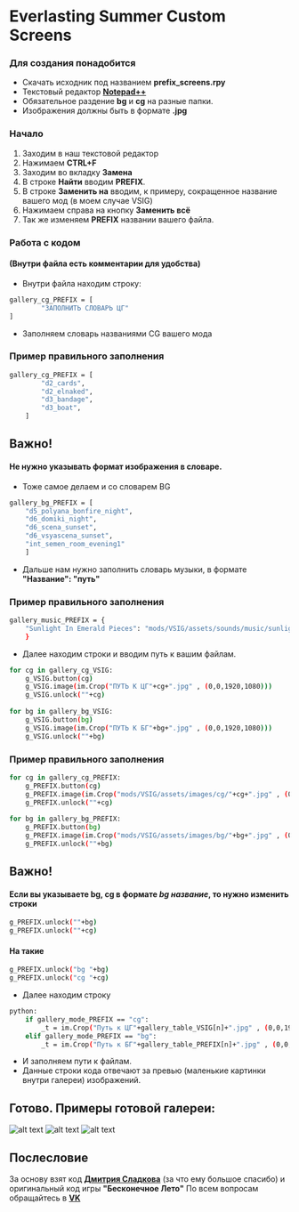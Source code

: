 # Everlasting Summer Custom Screens


### Для создания понадобится

- Скачать исходник под названием **prefix_screens.rpy**
- Текстовый редактор [**Notepad++**](https://notepad-plus-plus.org/downloads/)
- Обязательное раздение **bg** и **cg** на разные папки.
- Изображения должны быть в формате **.jpg**

### Начало
1. Заходим в наш текстовой редактор
2. Нажимаем **CTRL+F**
3. Заходим во вкладку **Замена**
4. В строке **Найти** вводим **PREFIX**. 
5. В строке **Заменить на** вводим, к примеру, сокращенное название вашего мод (в моем случае VSIG)
6. Нажимаем справа на кнопку **Заменить всё**
7. Так же изменяем **PREFIX** названии вашего файла.

### Работа с кодом
#### (Внутри файла есть комментарии для удобства)
* Внутри файла находим строку:
```sh
gallery_cg_PREFIX = [ 
        "ЗАПОЛНИТЬ СЛОВАРЬ ЦГ"
]
```
* Заполняем словарь названиями CG вашего мода
### Пример правильного заполнения
```sh
gallery_cg_PREFIX = [
        "d2_cards",
        "d2_elnaked",
        "d3_bandage",
        "d3_boat",
    ]
```
## Важно! 
#### Не нужно указывать формат изображения в словаре.
* Тоже самое делаем и со словарем BG
```sh
gallery_bg_PREFIX = [
    "d5_polyana_bonfire_night",
    "d6_domiki_night",
    "d6_scena_sunset",
    "d6_vsyascena_sunset",
    "int_semen_room_evening1"
    ]
```
* Дальше нам нужно заполнить словарь музыки, в формате **"Название": "путь"**
### Пример правильного заполнения
```sh
gallery_music_PREFIX = {
    "Sunlight In Emerald Pieces": "mods/VSIG/assets/sounds/music/sunlight_in_emerald_pieces.ogg"
    }
```
* Далее находим строки и вводим путь к вашим файлам.
```sh
for cg in gallery_cg_VSIG:
    g_VSIG.button(cg)
    g_VSIG.image(im.Crop("ПУТЬ К ЦГ"+cg+".jpg" , (0,0,1920,1080)))
    g_VSIG.unlock(""+cg)
    
for bg in gallery_bg_VSIG:
    g_VSIG.button(bg)
    g_VSIG.image(im.Crop("ПУТЬ К БГ"+bg+".jpg" , (0,0,1920,1080)))
    g_VSIG.unlock(""+bg)
```
### Пример правильного заполнения
```sh
for cg in gallery_cg_PREFIX:
    g_PREFIX.button(cg)
    g_PREFIX.image(im.Crop("mods/VSIG/assets/images/cg/"+cg+".jpg" , (0,0,1920,1080)))
    g_PREFIX.unlock(""+cg)
    
for bg in gallery_bg_PREFIX:
    g_PREFIX.button(bg)
    g_PREFIX.image(im.Crop("mods/VSIG/assets/images/bg/"+bg+".jpg" , (0,0,1920,1080)))
    g_PREFIX.unlock(""+bg)
```

## Важно! 
#### Если вы указываете bg, cg в формате _bg название_, то нужно изменить строки
```sh
g_PREFIX.unlock(""+bg)
g_PREFIX.unlock(""+cg)
```
#### На такие
```sh
g_PREFIX.unlock("bg "+bg)
g_PREFIX.unlock("cg "+cg)
```

* Далее находим строку
```sh
python:
    if gallery_mode_PREFIX == "cg":
        _t = im.Crop("Путь к ЦГ"+gallery_table_VSIG[n]+".jpg" , (0,0,1920,1080))
    elif gallery_mode_PREFIX == "bg":
        _t = im.Crop("Путь к БГ"+gallery_table_PREFIX[n]+".jpg" , (0,0,1920,1080))
```
* И заполняем пути к файлам.
* Данные строки кода отвечают за превью (маленькие картинки внутри галереи) изображений.

## Готово. Примеры готовой галереи:
![alt text](https://i.imgur.com/lOEmtOx.png)
![alt text](https://i.imgur.com/Yn2TYPO.png)
![alt text](https://i.imgur.com/0HlltDA.png)

## Послесловие
За основу взят код [**Дмитрия Сладкова**](https://vk.com/sladkov2001) (за что ему большое спасибо) и оригинальный код игры **"Бесконечное Лето"**
По всем вопросам обращайтесь в [**VK**](https://vk.com/poslednyasmert)







